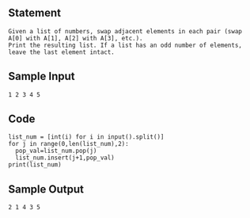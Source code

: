 ## Statement
```
Given a list of numbers, swap adjacent elements in each pair (swap A[0] with A[1], A[2] with A[3], etc.).
Print the resulting list. If a list has an odd number of elements, leave the last element intact.
```
## Sample Input
```
1 2 3 4 5
```
## Code
```
list_num = [int(i) for i in input().split()]
for j in range(0,len(list_num),2):
  pop_val=list_num.pop(j)
  list_num.insert(j+1,pop_val)
print(list_num)  
```
## Sample Output
```
2 1 4 3 5
```
